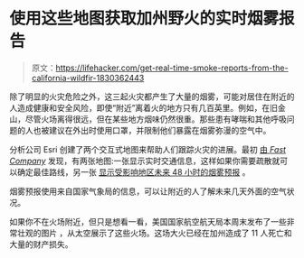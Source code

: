 # 使用这些地图获取加州野火的实时烟雾报告

> 原文：<https://lifehacker.com/get-real-time-smoke-reports-from-the-california-wildfir-1830362443>

除了明显的火灾危险之外，这三起火灾都产生了大量的烟雾，可能对居住在附近的人造成健康和安全风险，即使“附近”离着火的地方只有几百英里。例如，在旧金山，尽管火场离得很远，但在某些地方烟味仍然很重。那些患有哮喘和其他呼吸问题的人也被建议在外出时使用口罩，并限制他们暴露在烟雾弥漫的空气中。



分析公司 Esri 创建了两个交互式地图来帮助人们跟踪火灾的进展。最初 [由 *Fast Company*](https://amp.fastcompany.com/90265561/these-california-wildfire-maps-let-you-track-woolsey-fire-and-smoke-forecasts-in-real-time) 发现，有两张地图:一张显示实时交通信息，这样如果你需要疏散就可以确定最佳路线，另一张 [显示受影响地区未来 48 小时的烟雾预报](https://esrimedia.maps.arcgis.com/apps/TimeAware/index.html?appid=63bc632046ae4dd6be09dab6d0003a38) 。

烟雾预报使用来自国家气象局的信息，可以让附近的人了解未来几天外面的空气状况。

如果你不在火场附近，但只是想看一看，美国国家航空航天局本周末发布了一些非常壮观的图片 ，从太空展示了这些火场。这场大火已经在加州造成了 11 人死亡和大量的财产损失。